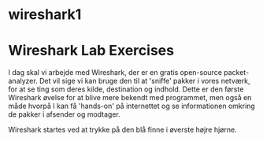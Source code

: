 # wireshark1

# Wireshark Lab Exercises

I dag skal vi arbejde med Wireshark, der er en gratis open-source packet-analyzer. Det vil sige vi kan bruge den til at 'sniffe' pakker i vores netværk, for at se ting som deres kilde, destination og indhold. Dette er den første Wireshark øvelse for at blive mere bekendt med programmet, men også en måde hvorpå I kan få 'hands-on' på internettet og se informationen omkring de pakker i afsender og modtager. 

Wireshark startes ved at trykke på den blå finne i øverste højre hjørne.
